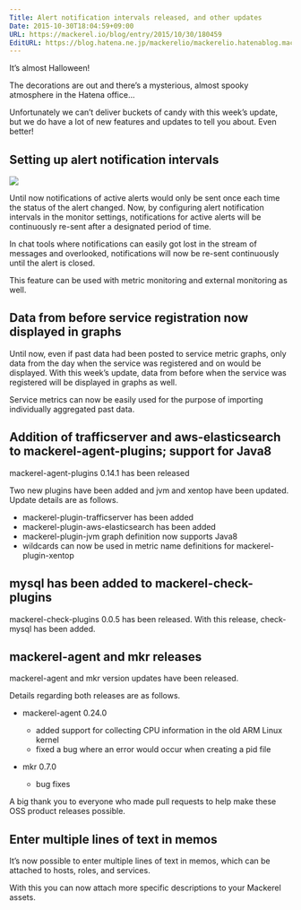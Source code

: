 ```yaml
---
Title: Alert notification intervals released, and other updates
Date: 2015-10-30T18:04:59+09:00
URL: https://mackerel.io/blog/entry/2015/10/30/180459
EditURL: https://blog.hatena.ne.jp/mackerelio/mackerelio.hatenablog.mackerel.io/atom/entry/6653458415126355117
---
```


It’s almost Halloween!

The decorations are out and there’s a mysterious, almost spooky atmosphere in the Hatena office...

Unfortunately we can’t deliver buckets of candy with this week’s update, but we do have a lot of new features and updates to tell you about. Even better!

## Setting up alert notification intervals

![](https://cdn-ak.f.st-hatena.com/images/fotolife/m/mackerelio/20160319/20160319191214.png) 

Until now notifications of active alerts would only be sent once each time the status of the alert changed.
Now, by configuring alert notification intervals in the monitor settings, notifications for active alerts will be continuously re-sent after a designated period of time.

In chat tools where notifications can easily got lost in the stream of messages and overlooked, notifications will now be re-sent continuously until the alert is closed.

This feature can be used with metric monitoring and external monitoring as well.

## Data from before service registration now displayed in graphs

Until now, even if past data had been posted to service metric graphs, only data from the day when the service was registered and on would be displayed.
With this week’s update, data from before when the service was registered will be displayed in graphs as well.

Service metrics can now be easily used for the purpose of importing individually aggregated past data.

## Addition of trafficserver and aws-elasticsearch to mackerel-agent-plugins; support for Java8

mackerel-agent-plugins 0.14.1 has been released

Two new plugins have been added and jvm and xentop have been updated.
Update details are as follows.

- mackerel-plugin-trafficserver has been added
- mackerel-plugin-aws-elasticsearch has been added
- mackerel-plugin-jvm graph definition now supports Java8
- wildcards can now be used in metric name definitions for mackerel-plugin-xentop 

## mysql has been added to mackerel-check-plugins

mackerel-check-plugins 0.0.5 has been released.
With this release, check-mysql has been added.

## mackerel-agent and mkr releases

mackerel-agent and mkr version updates have been released.

Details regarding both releases are as follows.

- mackerel-agent 0.24.0
  - added support for collecting CPU information in the old ARM Linux kernel
  - fixed a bug where an error would occur when creating a pid file

- mkr 0.7.0
  - bug fixes

A big thank you to everyone who made pull requests to help make these OSS product releases possible.

## Enter multiple lines of text in memos

It’s now possible to enter multiple lines of text in memos, which can be attached to hosts, roles, and services.

With this you can now attach more specific descriptions to your Mackerel assets.
